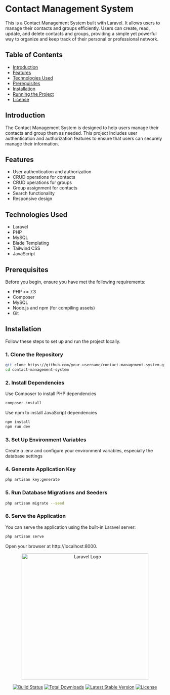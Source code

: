 # Contact Management System

This is a Contact Management System built with Laravel. It allows users to manage their contacts and groups efficiently. Users can create, read, update, and delete contacts and groups, providing a simple yet powerful way to organize and keep track of their personal or professional network.

## Table of Contents

- [Introduction](#introduction)
- [Features](#features)
- [Technologies Used](#technologies-used)
- [Prerequisites](#prerequisites)
- [Installation](#installation)
- [Running the Project](#running-the-project)
- [License](#license)

## Introduction

The Contact Management System is designed to help users manage their contacts and group them as needed. This project includes user authentication and authorization features to ensure that users can securely manage their information.

## Features

- User authentication and authorization
- CRUD operations for contacts
- CRUD operations for groups
- Group assignment for contacts
- Search functionality
- Responsive design

## Technologies Used

- Laravel
- PHP
- MySQL
- Blade Templating
- Tailwind CSS
- JavaScript

## Prerequisites

Before you begin, ensure you have met the following requirements:

- PHP >= 7.3
- Composer
- MySQL
- Node.js and npm (for compiling assets)
- Git

## Installation

Follow these steps to set up and run the project locally.

### 1. Clone the Repository

```bash
git clone https://github.com/your-username/contact-management-system.git
cd contact-management-system
```

### 2. Install Dependencies
Use Composer to install PHP dependencies

```bash
composer install
```

Use npm to install JavaScript dependencies
```bash
npm install
npm run dev
```

### 3. Set Up Environment Variables
Create a .env and configure your environment variables, especially the database settings

### 4. Generate Application Key

```bash
php artisan key:generate
```

### 5. Run Database Migrations and Seeders

```bash
php artisan migrate --seed
```

### 6. Serve the Application
You can serve the application using the built-in Laravel server:

```bash
php artisan serve
```

Open your browser at http://localhost:8000.






<p align="center"><a href="https://laravel.com" target="_blank"><img src="https://raw.githubusercontent.com/laravel/art/master/logo-lockup/5%20SVG/2%20CMYK/1%20Full%20Color/laravel-logolockup-cmyk-red.svg" width="400" alt="Laravel Logo"></a></p>

<p align="center">
<a href="https://github.com/laravel/framework/actions"><img src="https://github.com/laravel/framework/workflows/tests/badge.svg" alt="Build Status"></a>
<a href="https://packagist.org/packages/laravel/framework"><img src="https://img.shields.io/packagist/dt/laravel/framework" alt="Total Downloads"></a>
<a href="https://packagist.org/packages/laravel/framework"><img src="https://img.shields.io/packagist/v/laravel/framework" alt="Latest Stable Version"></a>
<a href="https://packagist.org/packages/laravel/framework"><img src="https://img.shields.io/packagist/l/laravel/framework" alt="License"></a>
</p>


